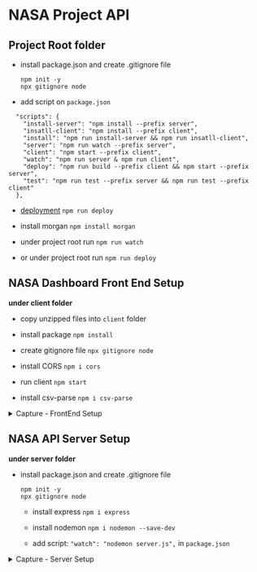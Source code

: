 #   NASA Project API

## Project Root folder

- install package.json and create .gitignore file 
  ```
  npm init -y 
  npx gitignore node
  ````
- add script on `package.json`

```
  "scripts": {
    "install-server": "npm install --prefix server",
    "insatll-client": "npm install --prefix client",
    "install": "npm run install-server && npm run insatll-client",
    "server": "npm run watch --prefix server",
    "client": "npm start --prefix client",
    "watch": "npm run server & npm run client",
    "deploy": "npm run build --prefix client && npm start --prefix server",
    "test": "npm run test --prefix server && npm run test --prefix client"
  },
```

- [deployment](../../contents/116_Serving-React.js-Front-End-In-Production.md) `npm run deploy`

- install morgan `npm install morgan`

- under project root run `npm run watch`

- or under project root run `npm run deploy`

## NASA Dashboard Front End Setup

**under client folder**

  - copy unzipped files into `client` folder

  - install package `npm install` 

  - create gitignore file `npx gitignore node` 

  - install CORS `npm i cors`

  - run client `npm start`

  - install csv-parse `npm i csv-parse`

<details>
  <summary> Capture - FrontEnd Setup </summary>  

  <p align="center" >
    <img src="../imags/103_NASA-Dashboard-Front-End-Setup.png" width="30%" >
    <img src="../imags/103_NASA-Dashboard-Front-End-Setup_2.png" width="30%" >
    <img src="../imags/103_NASA-Dashboard-Front-End-Setup_3.png" width="30%" >
</p> 

</details>

## NASA API Server Setup 

**under server folder**

- install package.json and create .gitignore file 
  ```
  npm init -y 
  npx gitignore node
  ````

  - install express `npm i express` 
 
  - install nodemon `npm i nodemon --save-dev`

  - add script: `"watch": "nodemon server.js",` in `package.json`


<details>
  <summary> Capture - Server Setup </summary>

-   run `npm run watch` 

-  `http://localhost:3000/`

<p align="center" >
    <img src="../../imags/100_Layouts-and-Separation-of-Concerns.png" width="90%" >
    <img src="../../imags/100_Layouts-and-Separation-of-Concerns_2.png" width="90%" >
</p> 

</details>

